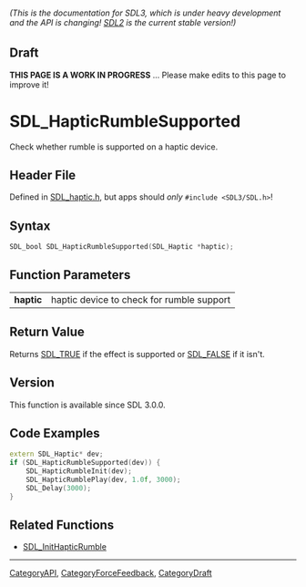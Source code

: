 ###### (This is the documentation for SDL3, which is under heavy development and the API is changing! [SDL2](https://wiki.libsdl.org/SDL2/) is the current stable version!)

## Draft

**THIS PAGE IS A WORK IN PROGRESS** ... Please make edits to this page to improve it!
# SDL_HapticRumbleSupported

Check whether rumble is supported on a haptic device.

## Header File

Defined in [SDL_haptic.h](https://github.com/libsdl-org/SDL/blob/main/include/SDL3/SDL_haptic.h), but apps should _only_ `#include <SDL3/SDL.h>`!

## Syntax

```c
SDL_bool SDL_HapticRumbleSupported(SDL_Haptic *haptic);

```

## Function Parameters

|                |                                           |
| -------------- | ----------------------------------------- |
| **haptic**     | haptic device to check for rumble support |

## Return Value

Returns [SDL_TRUE](SDL_TRUE) if the effect is supported or
[SDL_FALSE](SDL_FALSE) if it isn't.

## Version

This function is available since SDL 3.0.0.

## Code Examples

```c++
extern SDL_Haptic* dev;
if (SDL_HapticRumbleSupported(dev)) {
    SDL_HapticRumbleInit(dev);
    SDL_HapticRumblePlay(dev, 1.0f, 3000);
    SDL_Delay(3000);
}
```

## Related Functions

* [SDL_InitHapticRumble](SDL_InitHapticRumble)

----
[CategoryAPI](CategoryAPI), [CategoryForceFeedback](CategoryForceFeedback), [CategoryDraft](CategoryDraft)


